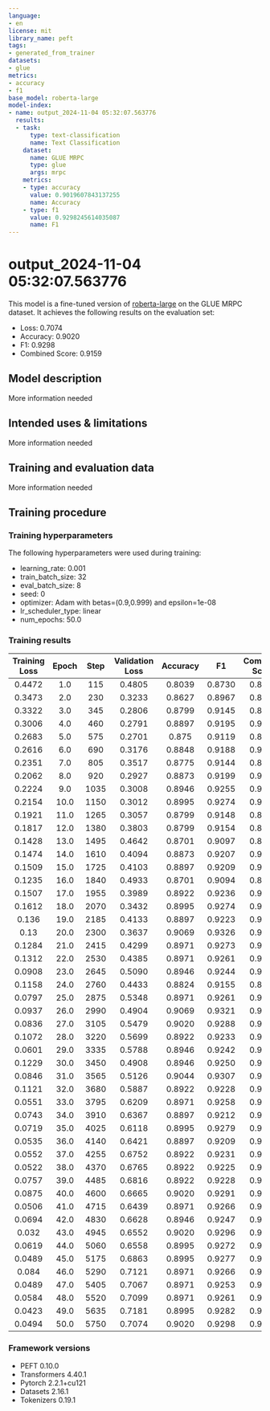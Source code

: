 ```yaml
---
language:
- en
license: mit
library_name: peft
tags:
- generated_from_trainer
datasets:
- glue
metrics:
- accuracy
- f1
base_model: roberta-large
model-index:
- name: output_2024-11-04 05:32:07.563776
  results:
  - task:
      type: text-classification
      name: Text Classification
    dataset:
      name: GLUE MRPC
      type: glue
      args: mrpc
    metrics:
    - type: accuracy
      value: 0.9019607843137255
      name: Accuracy
    - type: f1
      value: 0.9298245614035087
      name: F1
---
```


<!-- This model card has been generated automatically according to the information the Trainer had access to. You
should probably proofread and complete it, then remove this comment. -->

# output_2024-11-04 05:32:07.563776

This model is a fine-tuned version of [roberta-large](https://huggingface.co/roberta-large) on the GLUE MRPC dataset.
It achieves the following results on the evaluation set:
- Loss: 0.7074
- Accuracy: 0.9020
- F1: 0.9298
- Combined Score: 0.9159

## Model description

More information needed

## Intended uses & limitations

More information needed

## Training and evaluation data

More information needed

## Training procedure

### Training hyperparameters

The following hyperparameters were used during training:
- learning_rate: 0.001
- train_batch_size: 32
- eval_batch_size: 8
- seed: 0
- optimizer: Adam with betas=(0.9,0.999) and epsilon=1e-08
- lr_scheduler_type: linear
- num_epochs: 50.0

### Training results

| Training Loss | Epoch | Step | Validation Loss | Accuracy | F1     | Combined Score |
|:-------------:|:-----:|:----:|:---------------:|:--------:|:------:|:--------------:|
| 0.4472        | 1.0   | 115  | 0.4805          | 0.8039   | 0.8730 | 0.8385         |
| 0.3473        | 2.0   | 230  | 0.3233          | 0.8627   | 0.8967 | 0.8797         |
| 0.3322        | 3.0   | 345  | 0.2806          | 0.8799   | 0.9145 | 0.8972         |
| 0.3006        | 4.0   | 460  | 0.2791          | 0.8897   | 0.9195 | 0.9046         |
| 0.2683        | 5.0   | 575  | 0.2701          | 0.875    | 0.9119 | 0.8935         |
| 0.2616        | 6.0   | 690  | 0.3176          | 0.8848   | 0.9188 | 0.9018         |
| 0.2351        | 7.0   | 805  | 0.3517          | 0.8775   | 0.9144 | 0.8959         |
| 0.2062        | 8.0   | 920  | 0.2927          | 0.8873   | 0.9199 | 0.9036         |
| 0.2224        | 9.0   | 1035 | 0.3008          | 0.8946   | 0.9255 | 0.9100         |
| 0.2154        | 10.0  | 1150 | 0.3012          | 0.8995   | 0.9274 | 0.9135         |
| 0.1921        | 11.0  | 1265 | 0.3057          | 0.8799   | 0.9148 | 0.8973         |
| 0.1817        | 12.0  | 1380 | 0.3803          | 0.8799   | 0.9154 | 0.8976         |
| 0.1428        | 13.0  | 1495 | 0.4642          | 0.8701   | 0.9097 | 0.8899         |
| 0.1474        | 14.0  | 1610 | 0.4094          | 0.8873   | 0.9207 | 0.9040         |
| 0.1509        | 15.0  | 1725 | 0.4103          | 0.8897   | 0.9209 | 0.9053         |
| 0.1235        | 16.0  | 1840 | 0.4933          | 0.8701   | 0.9094 | 0.8897         |
| 0.1507        | 17.0  | 1955 | 0.3989          | 0.8922   | 0.9236 | 0.9079         |
| 0.1612        | 18.0  | 2070 | 0.3432          | 0.8995   | 0.9274 | 0.9135         |
| 0.136         | 19.0  | 2185 | 0.4133          | 0.8897   | 0.9223 | 0.9060         |
| 0.13          | 20.0  | 2300 | 0.3637          | 0.9069   | 0.9326 | 0.9197         |
| 0.1284        | 21.0  | 2415 | 0.4299          | 0.8971   | 0.9273 | 0.9122         |
| 0.1312        | 22.0  | 2530 | 0.4385          | 0.8971   | 0.9261 | 0.9116         |
| 0.0908        | 23.0  | 2645 | 0.5090          | 0.8946   | 0.9244 | 0.9095         |
| 0.1158        | 24.0  | 2760 | 0.4433          | 0.8824   | 0.9155 | 0.8989         |
| 0.0797        | 25.0  | 2875 | 0.5348          | 0.8971   | 0.9261 | 0.9116         |
| 0.0937        | 26.0  | 2990 | 0.4904          | 0.9069   | 0.9321 | 0.9195         |
| 0.0836        | 27.0  | 3105 | 0.5479          | 0.9020   | 0.9288 | 0.9154         |
| 0.1072        | 28.0  | 3220 | 0.5699          | 0.8922   | 0.9233 | 0.9078         |
| 0.0601        | 29.0  | 3335 | 0.5788          | 0.8946   | 0.9242 | 0.9094         |
| 0.1229        | 30.0  | 3450 | 0.4908          | 0.8946   | 0.9250 | 0.9098         |
| 0.0846        | 31.0  | 3565 | 0.5126          | 0.9044   | 0.9307 | 0.9176         |
| 0.1121        | 32.0  | 3680 | 0.5887          | 0.8922   | 0.9228 | 0.9075         |
| 0.0551        | 33.0  | 3795 | 0.6209          | 0.8971   | 0.9258 | 0.9114         |
| 0.0743        | 34.0  | 3910 | 0.6367          | 0.8897   | 0.9212 | 0.9054         |
| 0.0719        | 35.0  | 4025 | 0.6118          | 0.8995   | 0.9279 | 0.9137         |
| 0.0535        | 36.0  | 4140 | 0.6421          | 0.8897   | 0.9209 | 0.9053         |
| 0.0552        | 37.0  | 4255 | 0.6752          | 0.8922   | 0.9231 | 0.9076         |
| 0.0522        | 38.0  | 4370 | 0.6765          | 0.8922   | 0.9225 | 0.9073         |
| 0.0757        | 39.0  | 4485 | 0.6816          | 0.8922   | 0.9228 | 0.9075         |
| 0.0875        | 40.0  | 4600 | 0.6665          | 0.9020   | 0.9291 | 0.9155         |
| 0.0506        | 41.0  | 4715 | 0.6439          | 0.8971   | 0.9266 | 0.9118         |
| 0.0694        | 42.0  | 4830 | 0.6628          | 0.8946   | 0.9247 | 0.9097         |
| 0.032         | 43.0  | 4945 | 0.6552          | 0.9020   | 0.9296 | 0.9158         |
| 0.0619        | 44.0  | 5060 | 0.6558          | 0.8995   | 0.9272 | 0.9133         |
| 0.0489        | 45.0  | 5175 | 0.6863          | 0.8995   | 0.9277 | 0.9136         |
| 0.084         | 46.0  | 5290 | 0.7121          | 0.8971   | 0.9266 | 0.9118         |
| 0.0489        | 47.0  | 5405 | 0.7067          | 0.8971   | 0.9253 | 0.9112         |
| 0.0584        | 48.0  | 5520 | 0.7099          | 0.8971   | 0.9261 | 0.9116         |
| 0.0423        | 49.0  | 5635 | 0.7181          | 0.8995   | 0.9282 | 0.9139         |
| 0.0494        | 50.0  | 5750 | 0.7074          | 0.9020   | 0.9298 | 0.9159         |


### Framework versions

- PEFT 0.10.0
- Transformers 4.40.1
- Pytorch 2.2.1+cu121
- Datasets 2.16.1
- Tokenizers 0.19.1
